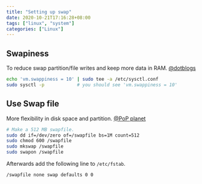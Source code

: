 ```yaml
---
title: "Setting up swap"
date: 2020-10-21T17:16:28+08:00
tags: ["linux", "system"]
categories: ["Linux"]
---
```


<!--more-->

## Swapiness

To reduce swap partition/file writes and keep more data in RAM. [@dotblogs](https://dotblogs.com.tw/grayyin/2018/01/10/135915)

```bash
echo 'vm.swappiness = 10' | sudo tee -a /etc/sysctl.conf
sudo sysctl -p            # you should see 'vm.swappiness = 10'
```

## Use Swap file

More flexibility in disk space and partition. [@PoP planet](https://pop-planet.info/wiki/index.php?title=Swapfile)

```bash
# Make a 512 MB swapfile.
sudo dd if=/dev/zero of=/swapfile bs=1M count=512
sudo chmod 600 /swapfile
sudo mkswap /swapfile
sudo swapon /swapfile
```

Afterwards add the following line to `/etc/fstab`.

```text
/swapfile none swap defaults 0 0
```
